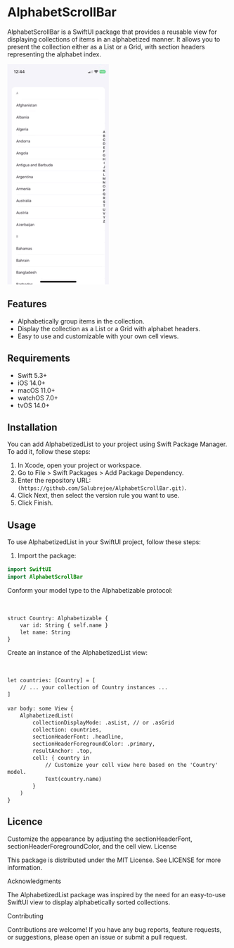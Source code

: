 # AlphabetScrollBar

AlphabetScrollBar is a SwiftUI package that provides a reusable view for displaying collections of items in an alphabetized manner. It allows you to present the collection either as a List or a Grid, with section headers representing the alphabet index.


![](https://github.com/Salubrejoe/AlphabetScrollBar/blob/main/AlphaScroll.GIF)
## Features

- Alphabetically group items in the collection.
- Display the collection as a List or a Grid with alphabet headers.
- Easy to use and customizable with your own cell views.

## Requirements

- Swift 5.3+
- iOS 14.0+
- macOS 11.0+
- watchOS 7.0+
- tvOS 14.0+

## Installation

You can add AlphabetizedList to your project using Swift Package Manager. To add it, follow these steps:

1. In Xcode, open your project or workspace.
2. Go to File > Swift Packages > Add Package Dependency.
3. Enter the repository URL: `(https://github.com/Salubrejoe/AlphabetScrollBar.git)`.
4. Click Next, then select the version rule you want to use.
5. Click Finish.

## Usage

To use AlphabetizedList in your SwiftUI project, follow these steps:

1. Import the package:

```swift
import SwiftUI
import AlphabetScrollBar

```
Conform your model type to the Alphabetizable protocol:
```


struct Country: Alphabetizable {
    var id: String { self.name }
    let name: String
}

```

Create an instance of the AlphabetizedList view:

```


let countries: [Country] = [
    // ... your collection of Country instances ...
]

var body: some View {
    AlphabetizedList(
        collectionDisplayMode: .asList, // or .asGrid
        collection: countries,
        sectionHeaderFont: .headline,
        sectionHeaderForegroundColor: .primary,
        resultAnchor: .top,
        cell: { country in
            // Customize your cell view here based on the 'Country' model.
            Text(country.name)
        }
    )
}
```

## Licence
Customize the appearance by adjusting the sectionHeaderFont, sectionHeaderForegroundColor, and the cell view.
License

This package is distributed under the MIT License. See LICENSE for more information.

Acknowledgments

The AlphabetizedList package was inspired by the need for an easy-to-use SwiftUI view to display alphabetically sorted collections.

Contributing

Contributions are welcome! If you have any bug reports, feature requests, or suggestions, please open an issue or submit a pull request.
